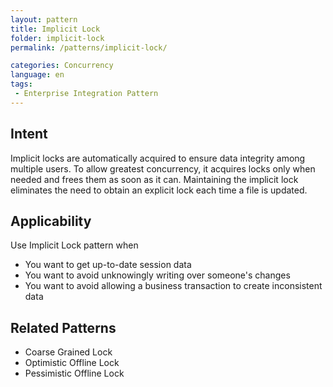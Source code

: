 ```yaml
---
layout: pattern
title: Implicit Lock
folder: implicit-lock
permalink: /patterns/implicit-lock/

categories: Concurrency
language: en
tags:
 - Enterprise Integration Pattern
---
```


## Intent

Implicit locks are automatically acquired to ensure data integrity among multiple users. 
To allow greatest concurrency, it acquires locks only when needed and frees them as soon as it can.
Maintaining the implicit lock eliminates the need to obtain an explicit lock each time a file is updated.

## Applicability
Use Implicit Lock pattern when

* You want to get up-to-date session data
* You want to avoid unknowingly writing over someone's changes
* You want to avoid allowing a business transaction to create inconsistent data

## Related Patterns

* Coarse Grained Lock 
* Optimistic Offline Lock 
* Pessimistic Offline Lock 
